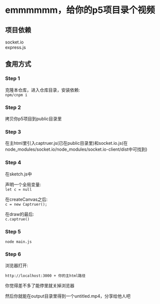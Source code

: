 # emmmmmm，给你的p5项目录个视频

## 项目依赖  

socket.io  
express.js  

## 食用方式

### Step 1  

克隆本仓库，进入仓库目录，安装依赖:  
`npm/cnpm i`

### Step 2  

拷贝你p5项目到public目录里  

### Step 3  

在主html里引入captruer.js(已在public目录里)和socket.io.js(在node_modules/socket.io/node_modules/socket.io-client/dist中可找到)  

### Step 4  

在sketch.js中  

声明一个全局变量:  
`let c = null`  

在createCanvas之后:  
`c = new Captruer();`  

在draw的最后:  
`c.captrue()`  

### Step 5  

`node main.js`  

### Step 6  

浏览器打开:  

`http://localhost:3000 + 你的主html路径`  

你觉得差不多了能停里就关掉浏览器  

然后你就能在output目录里得到一个untitled.mp4，分享给他人吧